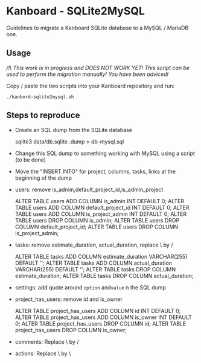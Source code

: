 Kanboard - SQLite2MySQL
=======================

Guidelines to migrate a Kanboard SQLite database to a MySQL / MariaDB one.

Usage
------------------------

*/!\ This work is in progress and DOES NOT WORK YET! This script can be used to perform the migration manually! You have been adviced!*

Copy / paste the two scripts into your Kanboard repository and run:

    ./kanbord-sqlite2mysql.sh


Steps to reproduce
------------------------

* Create an SQL dump from the SQLite database

     sqlite3 data/db.sqlite .dump > db-mysql.sql
     
* Change this SQL dump to something working with MySQL using a script (to be done)

* Move the "INSERT INTO" for project, columns, tasks, links at the beginning of the dump

* users: remove is_admin,default_project_id,is_admin_project

    ALTER TABLE users ADD COLUMN is_admin INT DEFAULT 0;
    ALTER TABLE users ADD COLUMN default_project_id INT DEFAULT 0;
    ALTER TABLE users ADD COLUMN is_project_admin INT DEFAULT 0;
    ALTER TABLE users DROP COLUMN is_admin;
    ALTER TABLE users DROP COLUMN default_project_id;
    ALTER TABLE users DROP COLUMN is_project_admin;

* tasks: remove estimate_duration, actual_duration, replace \ by /

    ALTER TABLE tasks ADD COLUMN estimate_duration VARCHAR(255) DEFAULT '';
    ALTER TABLE tasks ADD COLUMN actual_duration VARCHAR(255) DEFAULT '';
    ALTER TABLE tasks DROP COLUMN estimate_duration;
    ALTER TABLE tasks DROP COLUMN actual_duration;

* settings: add quote around `option` and`value` n the SQL dump

* project_has_users: remove id and is_owner

    ALTER TABLE project_has_users ADD COLUMN id INT DEFAULT 0;
    ALTER TABLE project_has_users ADD COLUMN is_owner INT DEFAULT 0;
    ALTER TABLE project_has_users DROP COLUMN id;
    ALTER TABLE project_has_users DROP COLUMN is_owner;

* comments: Replace \ by /

* actions: Replace \ by \\
